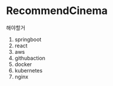 # RecommendCinema

해야할거

1. springboot
2. react
3. aws
4. githubaction
5. docker
6. kubernetes
7. nginx
